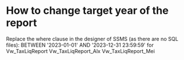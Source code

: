 ﻿
# How to change target year of the report 

Replace the where clause in the designer of SSMS (as there are no SQL files):
  BETWEEN '2023-01-01' AND '2023-12-31 23:59:59'
for
  Vw_TaxLiqReport
  Vw_TaxLiqReport_Alx
  Vw_TaxLiqReport_Mei

 